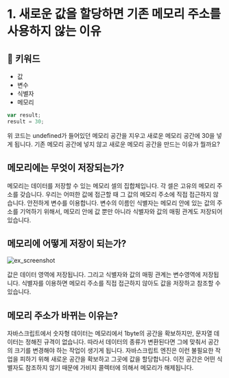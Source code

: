 # 1. 새로운 값을 할당하면 기존 메모리 주소를 사용하지 않는 이유

## :whale2: 키워드

* 값
* 변수
* 식별자
* 메모리

```javascript
var result;
result = 30;
```

위 코드는 undefined가 들어있던 메모리 공간을 지우고 새로운 메모리 공간에 30을 넣게 됩니다. 기존 메모리 공간에 넣지 않고 새로운 메모리 공간을 만드는 이유가 뭘까요?

## 메모리에는 무엇이 저장되는가?

메모리는 데이터를 저장할 수 있는 메모리 셀의 집합체입니다. 각 셀은 고유의 메모리 주소를 갖습니다. 우리는 어떠한 값에 접근할 때 그 값의 메모리 주소에 직접 접근하지 않습니다. 안전하게 변수를 이용합니다. 변수의 이름인 식별자는 메모리 안에 있는 값의 주소를 기억하기 위해서, 메모리 안에 값 뿐만 아니라 식별자와 값의 매핑 관계도 저장되어 있습니다.

## 메모리에 어떻게 저장이 되는가?

![ex_screenshot](/Users/sojeongyoo/Documents/메가테라/GitBook/megaptera-front/img)

값은 데이터 영역에 저장됩니다. 그리고 식별자와 값의 매핑 관계는 변수영역에 저장됩니다. 식별자를 이용하면 메모리 주소를 직접 접근하지 않아도 값을 저장하고 참조할 수 있습니다.

## 메모리 주소가 바뀌는 이유는?

자바스크립트에서 숫자형 데이터는 메모리에서 1byte의 공간을 확보하지만, 문자열 데이터는 정해진 규격이 없습니다. 따라서 데이터의 종류가 변환된다면 그에 맞춰서 공간의 크기를 변경해야 하는 작업이 생기게 됩니다.
자바스크립트 엔진은 이런 불필요한 작업을 피하기 위해 새로운 공간을 확보하고 그곳에 값을 할당합니다. 이전 공간은 어떤 식별자도 참조하지 않기 때문에 가비지 콜렉터에 의해서 메모리가 해제됩니다.
